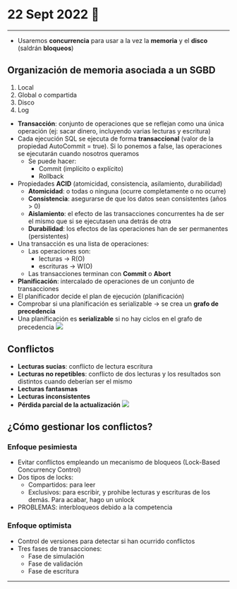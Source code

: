 # 22 Sept 2022 🧃
---
- Usaremos **concurrencia** para usar a la vez la **memoria** y el **disco** (saldrán **bloqueos**)

## Organización de memoria asociada a un SGBD
1. Local
2. Global o compartida
3. Disco
4. Log

- **Transacción**: conjunto de operaciones que se reflejan como una única operación (ej: sacar dinero, incluyendo varias lecturas y escritura)
- Cada ejecución SQL se ejecuta de forma **transaccional** (valor de la propiedad AutoCommit = true). Si lo ponemos a false, las operaciones se ejecutarán cuando nosotros queramos
	- Se puede hacer:
		- Commit (implícito o explícito)
		- Rollback
- Propiedades **ACID** (atomicidad, consistencia, asilamiento, durabilidad)
	- **Atomicidad**: o todas o ninguna (ocurre completamente o no ocurre)
	- **Consistencia**: asegurarse de que los datos sean consistentes (años > 0)
	- **Aislamiento**: el efecto de las transacciones concurrentes ha de ser el mismo que si se ejecutasen una detrás de otra
	- **Durabilidad**: los efectos de las operaciones han de ser permanentes (persistentes)
- Una transacción es una lista de operaciones:
	- Las operaciones son:
		- lecturas -> R(O)
		- escrituras -> W(O)
	- Las transacciones terminan con **Commit** o **Abort**
- **Planificación**: intercalado de operaciones de un conjunto de transacciones
- El planificador decide el plan de ejecución (planificación)
- Comprobar si una planificación es serializable -> se crea un **grafo de precedencia**
- Una planificación es **serializable** si no hay ciclos en el grafo de precedencia
![](./img/ej%201%20teoria.png|500)
## Conflictos
- **Lecturas sucias**: conflicto de lectura escritura
- **Lecturas no repetibles**: conflicto de dos lecturas y los resultados son distintos cuando deberían ser el mismo
- **Lecturas fantasmas**
- **Lecturas inconsistentes**
- **Pérdida parcial de la actualización**
![](./img/ej%202%20teoria.png|500)

## ¿Cómo gestionar los conflictos?
### Enfoque pesimiesta
- Evitar conflictos empleando un mecanismo de bloqueos (Lock-Based Concurrency Control)
- Dos tipos de locks:
	- Compartidos: para leer
	- Exclusivos: para escribir, y prohibe lecturas y escrituras de los demás. Para acabar, hago un unlock
- PROBLEMAS: interbloqueos debido a la competencia

### Enfoque optimista
- Control de versiones para detectar si han ocurrido conflictos
- Tres fases de transacciones:
	- Fase de simulación
	- Fase de validación
	- Fase de escritura

---